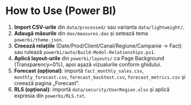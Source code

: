 # How to Use (Power BI)
1) **Import CSV-urile** din `data/processed/` sau varianta `data/lightweight/`.
2) **Adaugă măsurile** din `dax/measures.dax` și setează tema `powerbi/theme.json`.
3) **Creează relațiile** (Date/Prod/Client/Canal/Regiune/Campanie → Fact) sau rulează `powerbi/auto/Build-Model-Relationships.ps1`.
4) **Aplică layout-urile** din `powerbi/layouts/` ca Page Background (Transparency=0%), apoi așază vizualurile conform ghidului.
5) **Forecast (opțional)**: importă `fact_monthly_sales.csv`, `monthly_forecast.csv`, `forecast_backtest.csv`, `forecast_metrics.csv` și creează pagina „Forecast”.
6) **RLS (opțional)**: importă `data/security/UserRegion.xlsx` și aplică expresia din `powerbi/RLS.txt`.
